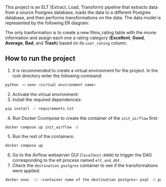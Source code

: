 This project is an ELT (Extract, Load, Transform) pipeline that extracts data from a source Postgres database, loads the data to a different Postgres database, and then performs transformations on the data. The data model is represented by the following ER diagram:


The only tranformation is to create a new films_rating table with the movie information and assign each one a rating category (**Excellent**, **Good**, **Average**, **Bad**, and **Trash**) based on its `user_rating` column.

## How to run the project
1. It is recommended to create a virtual environment for the project. In the root directory enter the following command:
```bash
python -m venv <virtual environment name>
```
2. Activate the virtual environment:
3. Install the required dependencies:
```bash
pip install -r requirements.txt
```
4. Run Docker Ccompose to create the container of the `init_airflow` first:
```bash
docker compose up init_airflow -d
```
5. Run the rest of the containers:
```bash
docker compose up
```
6. Go to the Airflow webserver GUI (`localhost:8080`) to trigger the DAG corresponding to the elt process named `elt_and_dbt`.
7. Check the `destination_postgres` container to see if the transformations were applied:
```bash
docker exec -it <container name of the destination postgres> psql -U postgres
```
